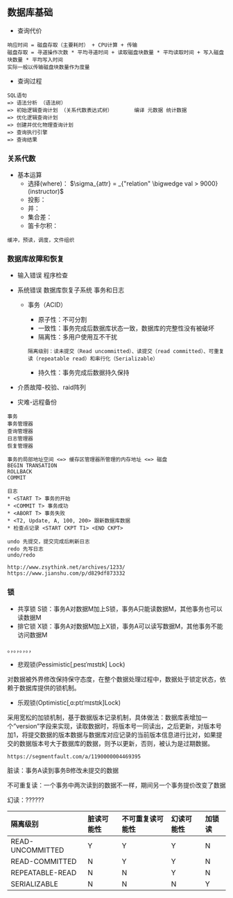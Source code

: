 

## 数据库基础



- 查询代价

```
响应时间 = 磁盘存取（主要耗时） + CPU计算 + 传输
磁盘存取 = 寻道操作次数 * 平均寻道时间 + 读取磁盘块数量 * 平均读取时间 + 写入磁盘块数量 * 平均写入时间
实际一般以传输磁盘块数量作为度量
```



- 查询过程

```
SQL语句 
=> 语法分析 （语法树）
=> 初始逻辑查询计划 （关系代数表达式树）		 编译 元数据 统计数据
=> 优化逻辑查询计划 
=> 创建并优化物理查询计划 
=> 查询执行引擎 
=> 查询结果

```

### 关系代数

- 基本运算
    - 选择(where)： $\sigma_{attr} = _{"relation" \bigwedge val > 9000} (instructor)$
    - 投影：
    - 并：
    - 集合差：
    - 笛卡尔积：



```
缓冲，预读，调度，文件组织
```

### 数据库故障和恢复

- 输入错误 程序检查

- 系统错误 数据库恢复子系统 事务和日志

  - 事务（ACID）

    - 原子性：不可分割
    - 一致性：事务完成后数据库状态一致，数据库的完整性没有被破坏
    - 隔离性：多用户使用互不干扰 

    ```
    隔离级别：读未提交（Read uncommitted）、读提交（read committed）、可重复读（repeatable read）和串行化（Serializable）
    ```

    

    - 持久性：事务完成后数据持久保持

- 介质故障-校验、raid阵列

- 灾难-远程备份

```
事务
事务管理器
查询管理器
日志管理器
恢复管理器

事务的局部地址空间 <=> 缓存区管理器所管理的内存地址 <=> 磁盘
BEGIN TRANSATION
ROLLBACK
COMMIT
```

```
日志
* <START T> 事务的开始
* <COMMIT T> 事务成功
* <ABORT T> 事务失败
* <T2, Update, A, 100, 200> 跟新数据库数据
* 检查点记录 <START CKPT T1> <END CKPT>

undo 先提交，提交完成后刷新日志
redo 先写日志
undo/redo

```

```
http://www.zsythink.net/archives/1233/
https://www.jianshu.com/p/d829df873332
```

### 锁

- 共享锁 S锁：事务A对数据M加上S锁，事务A只能读数据M，其他事务也可以读数据M
- 排它锁 X锁：事务A对数据M加上X锁，事务A可以读写数据M，其他事务不能访问数据M

。，。，。，。，

- 悲观锁(Pessimistic[ˌpesɪˈmɪstɪk] Lock)

对数据被外界修改保持保守态度，在整个数据处理过程中，数据处于锁定状态，依赖于数据库提供的锁机制。

- 乐观锁(Optimistic[ˌɑ:ptɪˈmɪstɪk]Lock)

采用宽松的加锁机制，基于数据版本记录机制，具体做法：数据库表增加一个”version”字段来实现，读取数据时，将版本号一同读出，之后更新，对版本号加1，将提交数据的版本数据与数据库对应记录的当前版本信息进行比对，如果提交的数据版本号大于数据库的数据，则予以更新，否则，被认为是过期数据。

```
https://segmentfault.com/a/1190000004469395
```



脏读：事务A读到事务B修改未提交的数据

不可重复读：一个事务中两次读到的数据不一样，期间另一个事务提价改变了数据

幻读：??????

| 隔离级别         | 脏读可能性 | 不可重复读可能性 | 幻读可能性 | 加锁读 |
| :--------------- | :--------- | :--------------- | :--------- | :----- |
| READ-UNCOMMITTED | Y          | Y                | Y          | N      |
| READ-COMMITTED   | N          | Y                | Y          | N      |
| REPEATABLE-READ  | N          | N                | Y          | N      |
| SERIALIZABLE     | N          | N                | N          | Y      |


